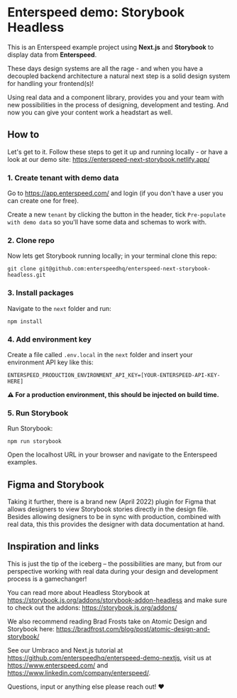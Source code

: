 # Enterspeed demo: Storybook Headless
This is an Enterspeed example project using **Next.js** and **Storybook** to display data from **Enterspeed**.

These days design systems are all the rage - and when you have a decoupled backend architecture a natural next step is a solid design system for handling your frontend(s)!

Using real data and a component library, provides you and your team with new possibilities in the process of designing, development and testing. And now you can give your content work a headstart as well.

## How to
Let's get to it. Follow these steps to get it up and running locally - or have a look at our demo site: https://enterspeed-next-storybook.netlify.app/

### 1. Create tenant with demo data
Go to https://app.enterspeed.com/ and login (if you don't have a user you can create one for free).

Create a new `tenant` by clicking the button in the header, tick `Pre-populate with demo data` so you'll have some data and schemas to work with.

### 2. Clone repo
Now lets get Storybook running locally; in your terminal clone this repo:

`git clone git@github.com:enterspeedhq/enterspeed-next-storybook-headless.git`

### 3. Install packages
Navigate to the `next` folder and run:

`npm install`

### 4. Add environment key
Create a file called `.env.local` in the `next` folder and insert your environment API key like this:

`ENTERSPEED_PRODUCTION_ENVIRONMENT_API_KEY=[YOUR-ENTERSPEED-API-KEY-HERE]`

**:warning: For a production environment, this should be injected on build time.**

### 5. Run Storybook
Run Storybook:

`npm run storybook`

Open the localhost URL in your browser and navigate to the Enterspeed examples.

## Figma and Storybook

Taking it further, there is a brand new (April 2022) plugin for Figma that allows designers to view Storybook stories directly in the design file. Besides allowing designers to be in sync with production, combined with real data, this this provides the designer with data documentation at hand.

## Inspiration and links
This is just the tip of the iceberg – the possibilities are many, but from our perspective working with real data during your design and development process is a gamechanger!

You can read more about Headless Storybook at https://storybook.js.org/addons/storybook-addon-headless and make sure to check out the addons: https://storybook.js.org/addons/

We also recommend reading Brad Frosts take on Atomic Design and Storybook here: https://bradfrost.com/blog/post/atomic-design-and-storybook/

See our Umbraco and Next.js tutorial at https://github.com/enterspeedhq/enterspeed-demo-nextjs, visit us at https://www.enterspeed.com/ and https://www.linkedin.com/company/enterspeed/.

Questions, input or anything else please reach out! :heart: